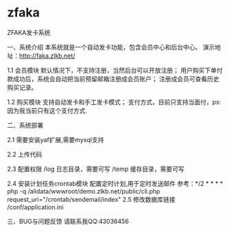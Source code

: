 # zfaka
ZFAKA发卡系统

一、系统介绍
本系统就是一个自动发卡功能，包含会员中心和后台中心。
演示地址：http://faka.zlkb.net/

1.1 会员模块
    默认情况下，不支持注册，当然后台可以开放注册；
	用户购买下单付款成功后，系统会自动把当前预留邮箱注册成会员账户；
	注册成会员可查看历史购买记录。
	
1.2 购买模块
    支持自动发卡和手工发卡模式；
	支付方式，目前只支持当面付，ps:因为我当前只有这个支付方式.
	

二、系统部署

2.1 需要安装yaf扩展,需要mysql支持

2.2 上传代码

2.3 配置权限
	/log      日志目录，需要可写
	/temp     缓存目录，需要可写
	
2.4 安装计划任务crontab模块
    配置定时计划,用于定时发送邮件
	参考：*/2 * * * * php -q /alidata/wwwroot/demo.zlkb.net/public/cli.php request_uri="/crontab/sendemail/index"
2.5 修改数据库链接
   /conf/application.ini
	
	
三、BUG与问题反馈
   请联系我QQ:43036456
